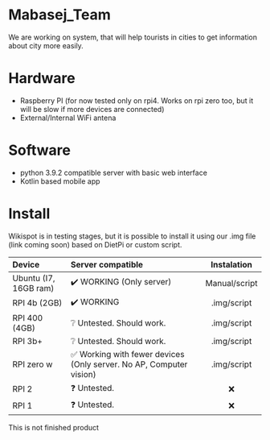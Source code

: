 # Mabasej_Team
We are working on system, that will help tourists in cities to get information about city more easily.

# Hardware
- Raspberry PI (for now tested only on rpi4. Works on rpi zero too, but it will be slow if more devices are connected)
- External/Internal WiFi antena

# Software
- python 3.9.2 compatible server with basic web interface
- Kotlin based mobile app

# Install
Wikispot is in testing stages, but it is possible to install it using our .img file (link coming soon) based on DietPi or custom script.

| Device                | Server compatible                                                                           |  Instalation  |
| :-------------------- | :------------------------------------------------------------------------------------------ | :-----------: |
| Ubuntu (I7, 16GB ram) | :heavy_check_mark: WORKING (Only server)                                                    | Manual/script |
| RPI 4b (2GB)          | :heavy_check_mark: WORKING                                                                  | .img/script   |
| RPI 400 (4GB)         | :grey_question: Untested. Should work.                                                      | .img/script   |
| RPI 3b+               | :grey_question: Untested. Should work.                                                      | .img/script   |
| RPI zero w            | :white_check_mark: Working with fewer devices (Only server. No AP, Computer vision)         | .img/script   |
| RPI 2                 | :question: Untested.                                                                        | :x:           |
| RPI 1                 | :question: Untested.                                                                        | :x:           |


This is not finished product
